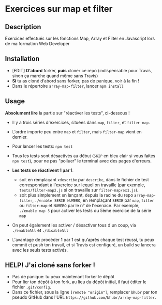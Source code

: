 # Exercices sur map et filter

## Description

Exercices effectués sur les fonctions Map, Array et Filter en Javascript lors de ma formation Web Developer

## Installation

* [EDIT] **D'abord** forker, **puis** cloner ce repo (indispensable pour Travis, sinon ça marche quand même sans Travis)
* **Si** tu as cloné d'abord sans forker, pas de panique, voir à la fin !
* Dans le répertoire `array-map-filter`, lancer `npm install`

## Usage

**Absolument lire** la partie sur "réactiver les tests", ci-dessous !

* Il y a trois séries d'exercices, situées dans `map`, `filter`, et `filter-map`.
* L'ordre importe peu entre `map` et `filter`, mais `filter-map` vient en dernier.
* Pour lancer les tests: `npm test`
* Tous les tests sont désactivés au début (`SKIP` en bleu clair si vous faites `npm test`), pour ne pas "polluer" le terminal avec des pages d'erreurs.
* **Les tests se réactivent 1 par 1**:

    * soit en remplaçant `xdescribe` par `describe`, dans le fichier de test correspondant à l'exercice sur lequel on travaille (par exemple, `tests/filter-map2.js` si on travaille sur `filter-map/ex1.js`).
    * soit plus simplement en lançant, depuis la racine du repo `array-map-filter`, `./enable SERIE NUMERO`, en remplaçant `SERIE` par `map`, `filter` ou `filter-map` et `NUMERO` par le n° de l'exercice. Par exemple, `./enable map 5` pour activer les tests du 5ème exercice de la série `map`
* On peut également les activer / désactiver tous d'un coup, via `./enableAll` et `./disableAll`
* L'avantage de procéder 1 par 1 est qu'après chaque test réussi, tu peux commit et push ton travail, et si Travis est configuré, un build se lancera avec les seuls tests activés.

## HELP! J'ai cloné sans forker !

* Pas de panique: tu peux maintenant forker le dépôt
* Pour lier ton dépôt à ton fork, au lieu du dépôt initial, il faut éditer le fichier `.git/config`.
* Dans ce fichier, sous la ligne `[remote "origin"]`, remplacer `bhubr` par ton pseudo GitHub dans l'URL `https://github.com/bhubr/array-map-filter`.

